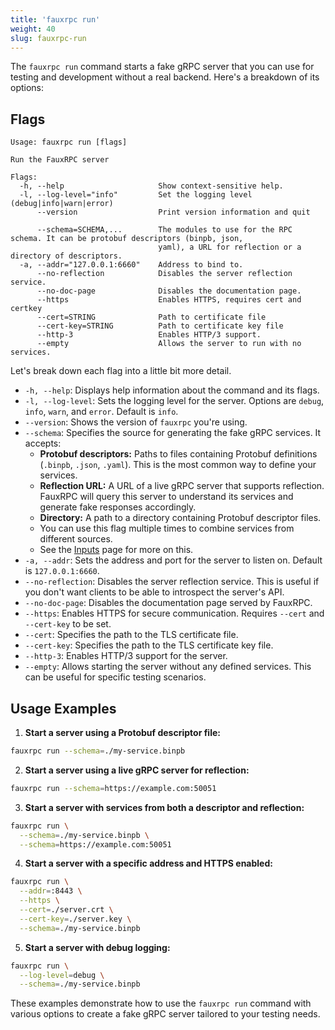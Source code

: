 ```yaml
---
title: 'fauxrpc run'
weight: 40
slug: fauxrpc-run
---
```


The `fauxrpc run` command starts a fake gRPC server that you can use for testing and development without a real backend. Here's a breakdown of its options:

## Flags

```shell
Usage: fauxrpc run [flags]

Run the FauxRPC server

Flags:
  -h, --help                     Show context-sensitive help.
  -l, --log-level="info"         Set the logging level (debug|info|warn|error)
      --version                  Print version information and quit

      --schema=SCHEMA,...        The modules to use for the RPC schema. It can be protobuf descriptors (binpb, json,
                                 yaml), a URL for reflection or a directory of descriptors.
  -a, --addr="127.0.0.1:6660"    Address to bind to.
      --no-reflection            Disables the server reflection service.
      --no-doc-page              Disables the documentation page.
      --https                    Enables HTTPS, requires cert and certkey
      --cert=STRING              Path to certificate file
      --cert-key=STRING          Path to certificate key file
      --http-3                   Enables HTTP/3 support.
      --empty                    Allows the server to run with no services.
```

Let's break down each flag into a little bit more detail.

- `-h, --help`: Displays help information about the command and its flags.
- `-l, --log-level`: Sets the logging level for the server. Options are `debug`, `info`, `warn`, and `error`. Default is `info`.
- `--version`: Shows the version of `fauxrpc` you're using.
- `--schema`: Specifies the source for generating the fake gRPC services. It accepts:
    - **Protobuf descriptors:** Paths to files containing Protobuf definitions (`.binpb`, `.json`, `.yaml`). This is the most common way to define your services.
    - **Reflection URL:** A URL of a live gRPC server that supports reflection. FauxRPC will query this server to understand its services and generate fake responses accordingly.
    - **Directory:** A path to a directory containing Protobuf descriptor files.
    * You can use this flag multiple times to combine services from different sources.
    * See the [Inputs](/docs/server/inputs/) page for more on this.
- `-a, --addr`: Sets the address and port for the server to listen on. Default is `127.0.0.1:6660`.
- `--no-reflection`: Disables the server reflection service. This is useful if you don't want clients to be able to introspect the server's API.
- `--no-doc-page`: Disables the documentation page served by FauxRPC.
- `--https`: Enables HTTPS for secure communication. Requires `--cert` and `--cert-key` to be set.
- `--cert`: Specifies the path to the TLS certificate file.
- `--cert-key`: Specifies the path to the TLS certificate key file.
- `--http-3`: Enables HTTP/3 support for the server.
- `--empty`: Allows starting the server without any defined services. This can be useful for specific testing scenarios.

## Usage Examples

1. **Start a server using a Protobuf descriptor file:**

```bash
fauxrpc run --schema=./my-service.binpb
```

2. **Start a server using a live gRPC server for reflection:**

```bash
fauxrpc run --schema=https://example.com:50051 
```

3. **Start a server with services from both a descriptor and reflection:**

```bash
fauxrpc run \
  --schema=./my-service.binpb \
  --schema=https://example.com:50051
```

4. **Start a server with a specific address and HTTPS enabled:**

```bash
fauxrpc run \
  --addr=:8443 \
  --https \
  --cert=./server.crt \
  --cert-key=./server.key \
  --schema=./my-service.binpb
```

5. **Start a server with debug logging:**

```bash
fauxrpc run \
  --log-level=debug \
  --schema=./my-service.binpb
```

These examples demonstrate how to use the `fauxrpc run` command with various options to create a fake gRPC server tailored to your testing needs.
